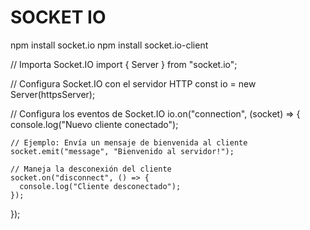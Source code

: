 # SOCKET IO

npm install socket.io
npm install socket.io-client

// Importa Socket.IO
import { Server } from "socket.io";

// Configura Socket.IO con el servidor HTTP
const io = new Server(httpsServer);

// Configura los eventos de Socket.IO
io.on("connection", (socket) => {
console.log("Nuevo cliente conectado");

    // Ejemplo: Envía un mensaje de bienvenida al cliente
    socket.emit("message", "Bienvenido al servidor!");

    // Maneja la desconexión del cliente
    socket.on("disconnect", () => {
      console.log("Cliente desconectado");
    });

});
